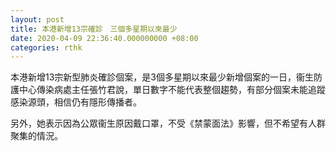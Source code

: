 ```yaml
---
layout: post
title: 本港新增13宗確診　三個多星期以來最少
date: 2020-04-09 22:36:40.000000000 +08:00
categories: rthk
---
```


本港新增13宗新型肺炎確診個案，是3個多星期以來最少新增個案的一日，衞生防護中心傳染病處主任張竹君說，單日數字不能代表整個趨勢，有部分個案未能追蹤感染源頭，相信仍有隱形傳播者。

另外，她表示因為公眾衞生原因戴口罩，不受《禁蒙面法》影響，但不希望有人群聚集的情況。
